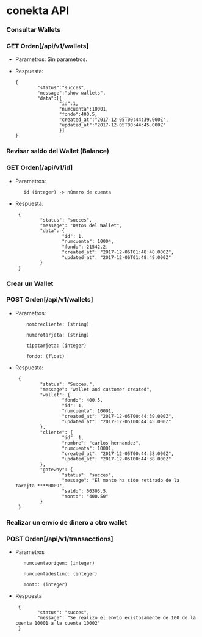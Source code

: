 # conekta API


### Consultar Wallets

  ### GET Orden[/api/v1/wallets] 

  * Parametros: Sin parametros.

  * Respuesta:  


        {
                "status":"succes",
                "message":"show wallets",
                "data":[{
                        "id":1,
                        "numcuenta":10001,
                        "fondo":400.5,
                        "created_at":"2017-12-05T00:44:39.000Z",
                        "updated_at":"2017-12-05T00:44:45.000Z"
                        }]
        }


 ### Revisar saldo del Wallet (Balance)

  ### GET Orden[/api/v1/id]

 * Parametros: 
        
          id (integer) -> número de cuenta

 * Respuesta: 

        {
                "status": "succes",
                "message": "Datos del Wallet",
                "data": {
                        "id": 1,
                        "numcuenta": 10004,
                        "fondo": 21542.2,
                        "created_at": "2017-12-06T01:48:48.000Z",
                        "updated_at": "2017-12-06T01:48:49.000Z"
                }
        }



 ### Crear un Wallet

  ### POST Orden[/api/v1/wallets] 

 * Parametros: 
  
           nombrecliente: (string)

           numerotarjeta: (string)

           tipotarjeta: (integer)

           fondo: (float)

 * Respuesta:  

        {
                "status": "Succes.",
                "message": "wallet and customer created",
                "wallet": {
                        "fondo": 400.5,
                        "id": 1,
                        "numcuenta": 10001,
                        "created_at": "2017-12-05T00:44:39.000Z",
                        "updated_at": "2017-12-05T00:44:45.000Z"
                },
                "cliente": {
                        "id": 1,
                        "nombre": "carlos hernandez",
                        "numcuenta": 10001,
                        "created_at": "2017-12-05T00:44:38.000Z",
                        "updated_at": "2017-12-05T00:44:38.000Z"
                },
                "gateway": {
                        "status": "succes",
                        "message": "El monto ha sido retirado de la tarejta ****0009",
                        "saldo": 66303.5,
                        "monto": "400.50"
                }
        }


 ### Realizar un envío de dinero a otro wallet

  ### POST Orden[/api/v1/transacctions] 

  * Parametros

           numcuentaorigen: (integer)

           numcuentadestino: (integer)

           monto: (integer)
 
  * Respuesta 

         {
                "status": "succes",
                "message": "Se realizo el envío existosamente de 100 de la cuenta 10001 a la cuenta 10002"
         }
 



